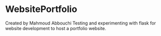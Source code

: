 # WebsitePortfolio
Created by Mahmoud Abbouchi
Testing and experimenting with flask for website development to host a portfolio website.
